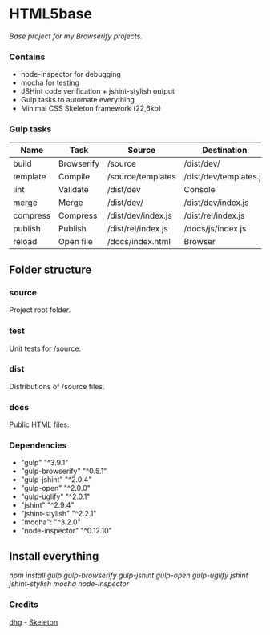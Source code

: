 # HTML5base
*Base project for my Browserify projects.*

### Contains
* node-inspector for debugging
* mocha for testing
* JSHint code verification + jshint-stylish output
* Gulp tasks to automate everything
* Minimal CSS Skeleton framework (22,6kb)

### Gulp tasks
| Name|Task|Source|Destination|
|-----|----|------|-----------|
| build|Browserify|/source|/dist/dev/|
| template|Compile|  /source/templates|/dist/dev/templates.js
| lint|Validate|/dist/dev|Console
| merge|Merge|/dist/dev/|/dist/dev/index.js
| compress|Compress|/dist/dev/index.js|/dist/rel/index.js
| publish|Publish| /dist/rel/index.js|/docs/js/index.js
| reload|Open file|/docs/index.html|Browser


## Folder structure

### source
Project root folder.

### test
Unit tests for /source.

### dist
Distributions of /source files.

### docs
Public HTML files.


### Dependencies
*   "gulp"              "^3.9.1"
*   "gulp-browserify"   "^0.5.1"
*   "gulp-jshint"       "^2.0.4"
*   "gulp-open"         "^2.0.0"
*   "gulp-uglify"       "^2.0.1"
*   "jshint"            "^2.9.4"
*   "jshint-stylish"    "^2.2.1"
*   "mocha":            "^3.2.0"
*   "node-inspector"    "^0.12.10"

## Install everything
*npm install     gulp gulp-browserify gulp-jshint gulp-open gulp-uglify
                jshint jshint-stylish mocha node-inspector*

### Credits
[dhg](https://github.com/dhg) - [Skeleton](https://github.com/dhg/Skeleton)
